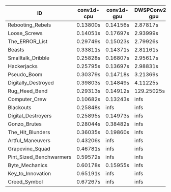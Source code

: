 |ID|conv1d-cpu|conv1d-gpu|DWSPConv2D-gpu|gemm-gpu|avg|
|-|-|-|-|-|-|
|Rebooting_Rebels|0.13800s|0.14156s|2.87817s|1.67062s|1.20709s|
|Loose_Screws|0.14051s|0.17697s|2.93999s|1.74395s|1.25036s|
|The_ERROR_List|0.29749s|0.15023s|2.79926s|1.86716s|1.27853s|
|Beasts|0.33811s|0.14371s|2.81161s|1.86446s|1.28947s|
|Smalltalk_Dribble|0.25828s|0.16807s|2.95617s|1.87449s|1.31425s|
|Hackerjacks|0.25795s|0.13697s|2.98831s|1.87905s|1.31557s|
|Pseudo_Boom|0.30379s|0.14718s|3.21369s|1.90435s|1.39225s|
|Digitally_Destroyed|0.39803s|0.14849s|4.11225s|2.44472s|1.77587s|
|Rug_Heed_Bend|0.29313s|0.14912s|129.25025s|4.33651s|33.50725s|
|Computer_Crew|0.10682s|0.13243s|infs|4.35976s|infs|
|Blackouts|0.25848s|infs|infs|1.72503s|infs|
|Digital_Destroyers|0.25895s|0.14973s|infs|1.86807s|infs|
|Gonzo_Brutes|0.28044s|0.38482s|infs|4.34350s|infs|
|The_Hit_Blunders|0.36035s|0.19860s|infs|1.86490s|infs|
|Artful_Maneuvers|0.43206s|infs|infs|4.42847s|infs|
|Grapevine_Squad|0.46781s|infs|infs|4.42726s|infs|
|Pint_Sized_Benchwarmers|0.59572s|infs|infs|4.42896s|infs|
|Byte_Mechanics|0.60178s|0.15955s|infs|4.39118s|infs|
|Key_to_Innovation|0.65191s|infs|infs|4.47746s|infs|
|Creed_Symbol|0.67267s|infs|infs|4.43007s|infs|
